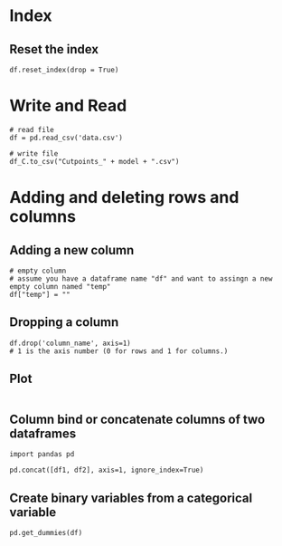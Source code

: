 # Index
## Reset the index
```
df.reset_index(drop = True)
```

# Write and Read
```
# read file
df = pd.read_csv('data.csv')

# write file
df_C.to_csv("Cutpoints_" + model + ".csv")
```

# Adding and deleting rows and columns

## Adding a new column
```
# empty column
# assume you have a dataframe name "df" and want to assingn a new empty column named "temp"
df["temp"] = ""
```

## Dropping a column

```
df.drop('column_name', axis=1)
# 1 is the axis number (0 for rows and 1 for columns.)
```

## Plot
```

```

## Column bind or concatenate columns of two dataframes

```
import pandas pd
 
pd.concat([df1, df2], axis=1, ignore_index=True)
```

## Create binary variables from a categorical variable

```
pd.get_dummies(df)
```